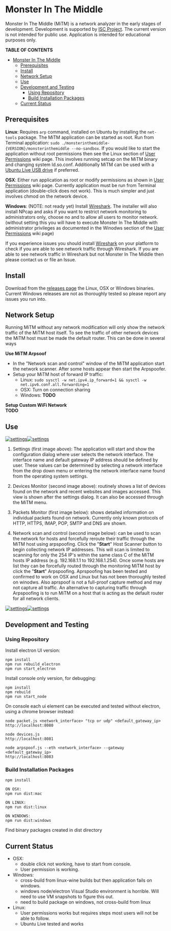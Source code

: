 # Monster In The Middle

Monster In The Middle (MiTM) is a network analyzer in the early stages of development. Development is supported by [ISC Project](https://www.iscproject.org/). The current version is not intended for public use. Application is intended for educational purposes only.

**TABLE OF CONTENTS**
- [Monster In The Middle](#monster-in-the-middle)
  - [Prerequisites](#prerequisites)
  - [Install](#install)
  - [Network Setup](#network-setup)
  - [Use](#use)
  - [Development and Testing](#development-and-testing)
    - [Using Repository](#using-repository)
    - [Build Installation Packages](#build-installation-packages)
  - [Current Status](#current-status)

## Prerequisites

**Linux**: Requires `arp` command, installed on Ubuntu by installing the `net-tools` package. The MiTM application can be started as root. Run from Terminal application: `sudo ./monsterinthemiddle-{VERSION}/monsterinthemiddle --no-sandbox`. If you would like to start the application without root permissions then see the Linux section of [User Permissions](https://github.com/nocompanyco/monsterinthemiddle/wiki/User-Permissions) wiki page. This involves running setcap on the MiTM binary and changing system ld.so.conf. Additionally MiTM can be used with a [Ubuntu Live USB drive](./docs/Ubuntu_Live.md) if preferred. 

**OSX**: Either run application as root or modify permissions as shown in [User Permissions](https://github.com/nocompanyco/monsterinthemiddle/wiki/User-Permissions) wiki page. Currently application must be run from Terminal application (double-click does not work). This is much simpler and just involves chmod on the network device. 

**Windows**: (NOTE: not ready yet) Install [Wireshark](https://www.wireshark.org/#download). The installer will also install NPcap and asks if you want to restrict network monitoring to administrators only, choose no and to allow all users to monitor network. (without setting this you will have to execute Monster In The Middle with administrator privileges as documented in the Winodws section of the [User Permissions](https://github.com/nocompanyco/monsterinthemiddle/wiki/User-Permissions) wiki page)

If you experience issues you should install [Wireshark](https://www.wireshark.org/#download) on your platform to check if you are able to see network traffic through Wireshark. If you are able to see network traffic in Wireshark but not Monster In The Middle then please contact us or file an Issue.

## Install

Download from the [releases page](https://github.com/nocompanyco/monsterinthemiddle/releases) the Linux, OSX or Windows binaries. Current Windows releases are not as thoroughly tested so please report any issues you run into.

## Network Setup

Running MiTM without any network modification will only show the network traffic of the MiTM host itself. To see the traffic of other network devices the MiTM host must be made the default router. This can be done in several ways

**Use MiTM Arpsoof**  
* In the "Network scan and control" window of the MiTM application start the network scanner. After some hosts appear then start the Arpspoofer.
* Setup your MiTM host of forward IP traffic:
  * Linux: `sudo sysctl -w net.ipv4.ip_forward=1 && sysctl -w net.ipv6.conf.all.forwarding=1`
  * OSX: Turn on connection sharing
  * Windows: **TODO**

**Setup Custom WiFi Network**  
**TODO**

## Use

[![settings](./docs/1_settings_sm.png)](./docs/1_settings.png)[![settings](./docs/2_devices_sm.png)](./docs/2_devices.png)

1. Settings (first image above): The application will start and show the configuration dialog where user selects the network interface. The interface name and default gateway IP address should be defined by user. These values can be determined by selecting a network interface from the drop down menu or entering the network interface name found from the operating system settings.

2. Devices Monitor (second image above): routinely shows a list of devices found on the network and recent websites and images accessed. This view is shown after the settings dialog. It can also be accessed through the MiTM menu.

3. Packets Monitor (first image below): shows detailed information on individual packets found on network. Currently only known protocols of HTTP, HTTPS, IMAP, POP, SMTP and DNS are shown.

4. Network scan and control (second image below): can be used to scan the network for hosts and forcefully reroute their traffic through the MiTM host using arpspoofing. Click the "**Start**" Host Scanner button to begin collecting network IP addresses. This will scan is limited to scanning for only the 254 IP's within the same class C of the MiTM hosts IP address (e.g. 192.168.1.1 to 192.168.1.254). Once some hosts are list they can be forcefully routed through the monitoring MiTM host by click the "**Start**" Arpspoofing. Aprspoofing has been tested and confirmed to work on OSX and Linux but has not been thoroughly tested on winodws. Also aprspoof is not a full-proof capture method and may not capture all traffic. An alternative to capturing traffic through Arpspoofing is to run MiTM on a host that is acting as the default router for all network clients. 

[![settings](./docs/3_packets_sm.png)](./docs/3_packets.png)[![settings](./docs/4_scan_sm.png)](./docs/4_scan.png)


## Development and Testing

### Using Repository

Install electron UI version:

    npm install
    npm run rebuild_electron
    npm run start_electron

Install console only version, for debugging:

    npm install
    npm rebuild
    npm run start_node

On console each ui element can be executed and tested without electron, using a chrome browser instead:

    node packet.js <network_interface> "tcp or udp" <default_gateway_ip>
    http://localhost:8080

    node devices.js
    http://localhost:8081

    node arpspoof.js --eth <network_interface> --gateway <default_gateway_ip>
    http://localhost:8083

### Build Installation Packages

    npm install

    ON OSX:
    npm run dist:mac

    ON LINUX:
    npm run dist:linux

    ON WINDOWS:
    npm run dist:windows

Find binary packages created in dist directory


## Current Status

- OSX: 
  - double click not working, have to start from console. 
  - User permission is working.
- Windows: 
  - cross-build from linux-wine builds but then application fails on windows. 
  - windows node/electron Visual Studio environment is horrible. Will need to use VM snapshots to figure this out.
  - need to build package on windows, not cross-build from linux
- Linux: 
  - User permissions works but requires steps most users will not be able to follow.
  - Ubuntu Live tested and works